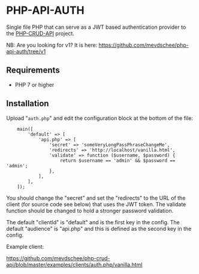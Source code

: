 # PHP-API-AUTH

Single file PHP that can serve as a JWT based authentication provider 
to the [PHP-CRUD-API](https://github.com/mevdschee/php-crud-api) project.

NB: Are you looking for v1? It is here: https://github.com/mevdschee/php-api-auth/tree/v1

## Requirements

  - PHP 7 or higher

## Installation

Upload "`auth.php`" and edit the configuration block at the bottom of the file:

        main([
            'default' => [
                'api.php' => [
                    'secret' => 'someVeryLongPassPhraseChangeMe',
                    'redirects' => 'http://localhost/vanilla.html',
                    'validate' => function ($username, $password) {
                        return $username == 'admin' && $password == 'admin';
                    },
                ],
            ],
        ]);

You should change the "secret" and set the "redirects" to the URL of the client (for source code see below) that uses the JWT token. The validate function should be changed to hold a stronger password validation.

The default "clientId" is "default" and is the first key in the config. The default "audience" is "api.php" and this is defined as the second key in the config. 

Example client:

https://github.com/mevdschee/php-crud-api/blob/master/examples/clients/auth.php/vanilla.html
